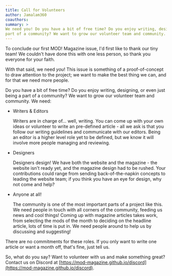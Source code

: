 ```yaml
---
title: Call for Volunteers
author: Jamalam360
coauthors:
summary: >
We need you! Do you have a bit of free time? Do you enjoy writing, designing, or even just being a
part of a community? We want to grow our volunteer team and community.
---
```


To conclude our first MOD! Magazine issue, I'd first like to thank our tiny
team! We couldn't have done this with one less person, so thank you everyone for
your faith.

With that said, we need _you_! This issue is something of a proof-of-concept to
draw attention to the project; we want to make the best thing we can, and for
that we need more people.

Do you have a bit of free time? Do you enjoy writing, designing, or even just
being a part of a community? We want to grow our volunteer team and community.
We need:

- Writers & Editors

  Writers are in charge of... well, writing. You can come up with your own ideas
  or volunteer to write an pre-defined article - all we ask is that you follow
  our writing guidelines and communicate with our editors. Being an editor is a
  higher level role yet to be defined, but we know it will involve more people
  managing and reviewing.

- Designers

  Designers design! We have both the website and the magazine - the website
  isn't ready yet, and the magazine design had to be rushed. Your contributions
  could range from sending back-of-the-napkin concepts to leading the website
  team; if you think you have an eye for design, why not come and help?

- Anyone at all!

  The community is one of the most important parts of a project like this. We
  need people in touch with all corners of the community, feeding us news and
  cool things! Coming up with magazine articles takes work, from selecting the
  mods of the month to deciding on the headline article, lots of time is put in.
  We need people around to help us by discussing and suggesting!

There are no commitments for these roles. If you only want to write one article
or want a month off, that's fine, just tell us.

So, what do you say? Want to volunteer with us and make something great? Contact
us on Discord at
[https://mod-magazine.github.io/discord](https://mod-magazine.github.io/discord).

